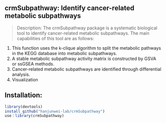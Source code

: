 ## crmSubpathway: Identify cancer-related metabolic subpathways

> Description: The crmSubpathway package is a systematic biological tool to identify cancer-related metabolic subpathways. The main capabilities of this tool are as follows: </br>
1. This function uses the k-clique algorithm to split the metabolic pathways in the KEGG database into metabolic subpathways. </br>
2. A stable metabolic subpathway activity matrix is constructed by GSVA or ssGSEA methods.</br>
3. Cancer-related metabolic subpathways are identified through differential analysis.</br>
4. Visualization

## Installation: 
```R
library(devtools)
install_github("hanjunwei-lab/crmSubpathway")
use：library(crmSubpathway)
```
